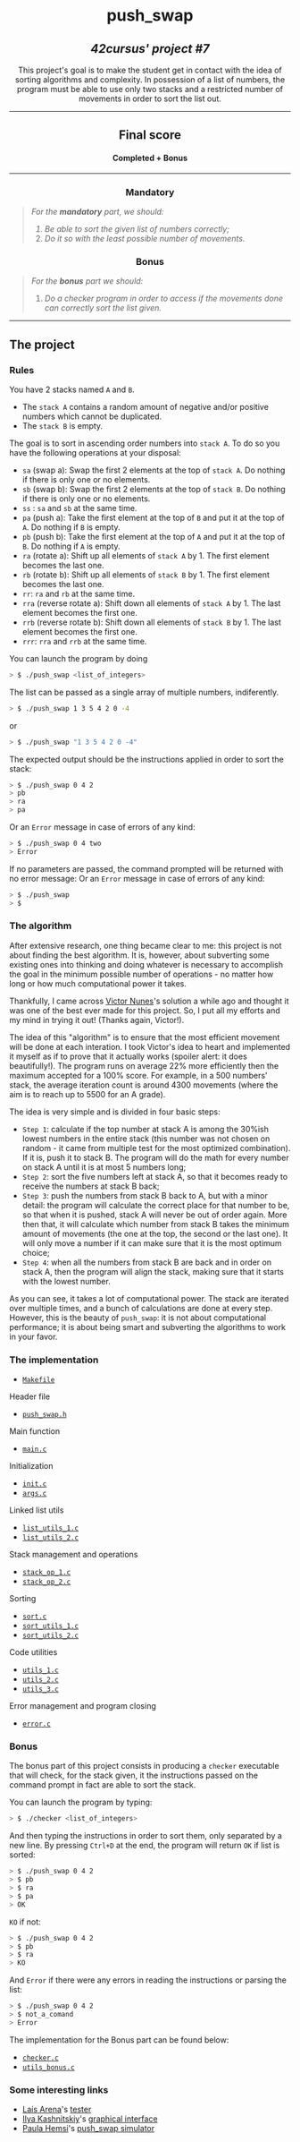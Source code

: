 <h1 align=center>
	<b>push_swap</b>
</h1>

<h2 align=center>
	 <i>42cursus' project #7</i>
</h2>

<p align=center>
	This project's goal is to make the student get in contact with the idea of sorting algorithms and complexity. In possession of a list of numbers, the program must be able to use only two stacks and a restricted number of movements in order to sort the list out. 
</p>

---
<div align=center>
<h2>
	Final score
</h2>

<h4>Completed + Bonus</h4>

</div>

---

<h3 align=center>
Mandatory
</h3>

> <i>For the <b>mandatory</b> part, we should:
> 1. Be able to sort the given list of numbers correctly;
> 2. Do it so with the least possible number of movements.</i>

<h3 align=center>
Bonus
</h3>

> <i>For the <b>bonus</b> part we should:
> 1. Do a checker program in order to access if the movements done can correctly sort the list given.</i>

---

<h2>
The project
</h2>

### Rules

You have 2 stacks named `A` and `B`. 
- The `stack A` contains a random amount of negative and/or positive numbers which cannot be duplicated. 
- The `stack B` is empty. 

The goal is to sort in ascending order numbers into `stack A`.
To do so you have the following operations at your disposal: 

- `sa` (swap a): Swap the first 2 elements at the top of `stack A`. Do nothing if there is only one or no elements. 
- `sb` (swap b): Swap the first 2 elements at the top of `stack B`. Do nothing if there is only one or no elements. 
- `ss` : `sa` and `sb` at the same time. 
- `pa` (push a): Take the first element at the top of `B` and put it at the top of `A`. Do nothing if `B` is empty. 
- `pb` (push b): Take the first element at the top of `A` and put it at the top of `B`. Do nothing if `A` is empty.  
- `ra` (rotate a): Shift up all elements of `stack A` by 1. The first element becomes the last one. 
- `rb` (rotate b): Shift up all elements of `stack B` by 1. The first element becomes the last one.  
- `rr`: `ra` and `rb` at the same time. 
- `rra` (reverse rotate a): Shift down all elements of `stack A` by 1. The last element becomes the first one. 
- `rrb` (reverse rotate b): Shift down all elements of `stack B` by 1. The last element becomes the first one.  
- `rrr`: `rra` and `rrb` at the same time.

You can launch the program by doing
```sh
> $ ./push_swap <list_of_integers> 
```
The list can be passed as a single array of multiple numbers, indiferently. 
```sh
> $ ./push_swap 1 3 5 4 2 0 -4
```
or
```sh
> $ ./push_swap "1 3 5 4 2 0 -4"
```

The expected output should be the instructions applied in order to sort the stack: 

```sh
> $ ./push_swap 0 4 2
> pb
> ra
> pa
```
Or an `Error` message in case of errors of any kind:
```sh
> $ ./push_swap 0 4 two
> Error
```

If no parameters are passed, the command prompted will be returned with no error message:
Or an `Error` message in case of errors of any kind:
```sh
> $ ./push_swap
> $
```

### The algorithm
After extensive research, one thing became clear to me: this project is not about finding the best algorithm. It is, however, about subverting some existing ones into thinking and doing whatever is necessary to accomplish the goal in the minimum possible number of operations - no matter how long or how much computational power it takes. 

Thankfully, I came across [Victor Nunes](https://github.com/victor-ln)'s solution a while ago and thought it was one of the best ever made for this project. So, I put all my efforts and my mind in trying it out! (Thanks again, Victor!).

The idea of this "algorithm" is to ensure that the most efficient movement will be done at each interation. I took Victor's idea to heart and implemented it myself as if to prove that it actually works (spoiler alert: it does beautifully!). The program runs on average 22% more efficiently then the maximum accepted for a 100% score. For example, in a 500 numbers' stack, the average iteration count is around 4300 movements (where the aim is to reach up to 5500 for an A grade).

The idea is very simple and is divided in four basic steps: 
- `Step 1`: calculate if the top number at stack A is among the 30%ish lowest numbers in the entire stack (this number was not chosen on random - it came from multiple test for the most optimized combination). If it is, push it to stack B. The program will do the math for every number on stack A until it is at most 5 numbers long;
- `Step 2`: sort the five numbers left at stack A, so that it becomes ready to receive the numbers at stack B back;
- `Step 3`: push the numbers from stack B back to A, but with a minor detail: the program will calculate the correct place for that number to be, so that when it is pushed, stack A will never be out of order again. More then that, it will calculate which number from stack B takes the minimum amount of movements (the one at the top, the second or the last one). It will only move a number if it can make sure that it is the most optimum choice;
- `Step 4`: when all the numbers from stack B are back and in order on stack A, then the program will align the stack, making sure that it starts with the lowest number. 

As you can see, it takes a lot of computational power. The stack are iterated over multiple times, and a bunch of calculations are done at every step. However, this is the beauty of `push_swap`: it is not about computational performance; it is about being smart and subverting the algorithms to work in your favor. 

### The implementation

- [`Makefile`](Makefile)

Header file
- [`push_swap.h`](include/push_swap.h)

Main function	
- [`main.c`](src/main.c)

Initialization
- [`init.c`](src/init.c)
- [`args.c`](src/args.c)

Linked list utils
- [`list_utils_1.c`](src/list_utils_1.c)
- [`list_utils_2.c`](src/list_utils_2.c)

Stack management and operations
- [`stack_op_1.c`](src/stack_op_1.c)
- [`stack_op_2.c`](src/stack_op_2.c)

Sorting
- [`sort.c`](src/sort.c)
- [`sort_utils_1.c`](src/sort_utils_1.c)
- [`sort_utils_2.c`](src/sort_utils_2.c)

Code utilities
- [`utils_1.c`](src/utils_1.c)
- [`utils_2.c`](src/utils_2.c)
- [`utils_3.c`](src/utils_3.c)


Error management and program closing
- [`error.c`](src/error.c)

### Bonus

The bonus part of this project consists in producing a `checker` executable that will check, for the stack given, it the instructions passed on the command prompt in fact are able to sort the stack.

You can launch the program by typing:
```sh
> $ ./checker <list_of_integers> 
``` 

And then typing the instructions in order to sort them, only separated by a new line. By pressing `Ctrl+D` at the end, the program will return `OK` if list is sorted:
```sh
> $ ./push_swap 0 4 2
> $ pb
> $ ra
> $ pa
> OK
```
`KO` if not:
```sh
> $ ./push_swap 0 4 2
> $ pb
> $ ra
> KO
```
And `Error` if there were any errors in reading the instructions or parsing the list:
```sh
> $ ./push_swap 0 4 2
> $ not_a_comand
> Error
```

The implementation for the Bonus part can be found below:
	
- [`checker.c`](src/checker.c)
- [`utils_bonus.c`](src/utils_bonus.c)

### Some interesting links
- [Laís Arena](https://github.com/laisarena)'s [tester](https://github.com/laisarena/push_swap_tester)
- [Ilya Kashnitskiy](https://github.com/elijahkash)'s [graphical interface](https://github.com/elijahkash/push_swap_gui)
- [Paula Hemsi](https://github.com/paulahemsi)'s [push_swap simulator](https://phemsi-a.itch.io/push-swap)
